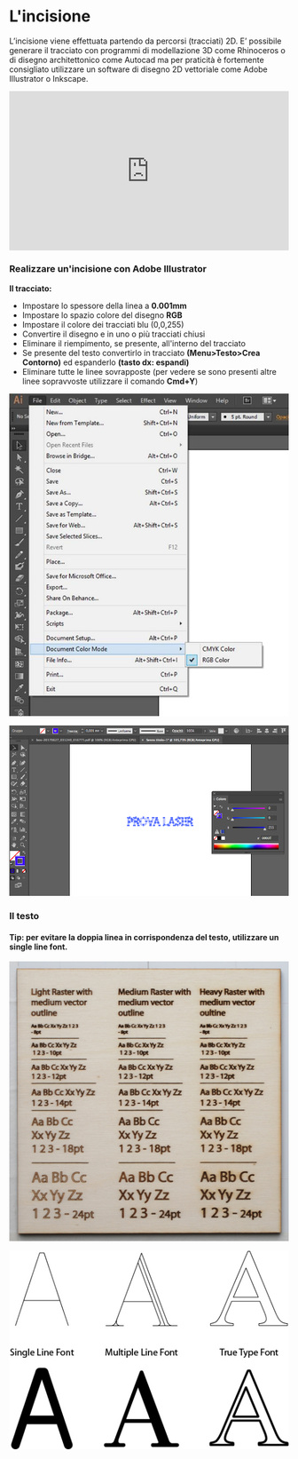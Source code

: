 # L'incisione

L’incisione viene effettuata partendo da percorsi (tracciati) 2D.
E’ possibile generare il tracciato con programmi di modellazione 3D come Rhinoceros o di disegno architettonico come Autocad ma per praticità è fortemente consigliato utilizzare un software di disegno 2D vettoriale come Adobe Illustrator o Inkscape.
 
<div style="width:100%;height:0;padding-bottom:57%;position:relative;"><iframe src="https://giphy.com/embed/1QDku8ioCCo3S" width="100%" height="100%" style="position:absolute" frameBorder="0" class="giphy-embed" allowFullScreen></iframe></div><p><a href="https://giphy.com/gifs/laser-brand-engraving-1QDku8ioCCo3S"></a></p>
 
### Realizzare un'incisione con Adobe Illustrator

**Il tracciato:**

- Impostare lo spessore della linea a **0.001mm**
- Impostare lo spazio colore del disegno **RGB**
- Impostare il colore dei tracciati blu (0,0,255)
- Convertire il disegno e in uno o più tracciati chiusi
- Eliminare il riempimento, se presente, all'interno del tracciato
- Se presente del testo convertirlo in tracciato **(Menu>Testo>Crea Contorno)** ed espanderlo **(tasto dx: espandi)**
- Eliminare tutte le linee sovrapposte (per vedere se sono presenti altre linee sopravvoste utilizzare il comando **Cmd+Y**)


![](res/illustrator1.jpg)

![](res/provalaser.png)



[](res/trotecjob.jpg)


### Il testo
#### Tip: per evitare la doppia linea in corrispondenza del testo, utilizzare un single line font.

![](res/incisioneok.jpg)

![](res/font.jpg)



